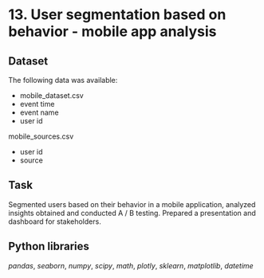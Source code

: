 # 13. User segmentation based on behavior - mobile app analysis


## Dataset

The following data was available:

* mobile_dataset.csv
* event time 
* event name  
* user id  

mobile_sources.csv
* user id  
* source  

## Task

Segmented users based on their behavior in a mobile application, analyzed insights obtained and conducted A / B testing. Prepared a presentation and dashboard for stakeholders.  

## Python libraries

*pandas*, *seaborn*, *numpy*, *scipy*, *math*, *plotly*, *sklearn*, *matplotlib*, *datetime*
